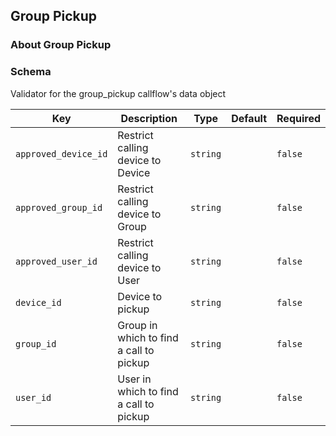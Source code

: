## Group Pickup

### About Group Pickup

### Schema

Validator for the group_pickup callflow's data object

Key | Description | Type | Default | Required
--- | ----------- | ---- | ------- | --------
`approved_device_id` | Restrict calling device to Device | `string` |   | `false`
`approved_group_id` | Restrict calling device to Group | `string` |   | `false`
`approved_user_id` | Restrict calling device to User | `string` |   | `false`
`device_id` | Device to pickup | `string` |   | `false`
`group_id` | Group in which to find a call to pickup | `string` |   | `false`
`user_id` | User in which to find a call to pickup | `string` |   | `false`
